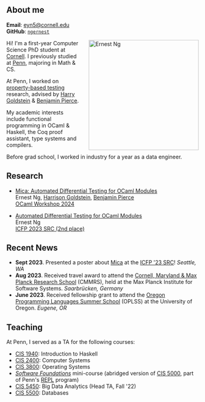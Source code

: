 ## About me
**Email**: [eyn5@cornell.edu](mailto:eyn5@cornell.edu)  
**GitHub**: [`ngernest`](https://github.com/ngernest)

<img src="/images/new_headshot.jpg" alt="Ernest Ng" align="right" style="width:30vw; height:auto; max-width:100%; max-height: 100%; margin-left: 20px"/> 

Hi! I'm a first-year Computer Science PhD student at [Cornell](https://www.cs.cornell.edu). I previously studied at [Penn](https://www.cis.upenn.edu/), majoring in Math & CS. 

At Penn, I worked on [property-based testing](https://www.seas.upenn.edu/~cis5520/current/lectures/soln/05-quickcheck/QuickCheck.html) research, advised by [Harry Goldstein](https://harrisongoldste.in) & [Benjamin Pierce](https://www.cis.upenn.edu/~bcpierce/).

My academic interests include functional programming in OCaml & Haskell, the Coq proof assistant, type systems and compilers. 

Before grad school, I worked in industry for a year as a data engineer. 

## Research 
- [Mica: Automated Differential Testing for OCaml Modules](./pdfs/ocaml24_mica.pdf)      
Ernest Ng, [Harrison Goldstein](https://harrisongoldste.in), [Benjamin Pierce](https://www.cis.upenn.edu/~bcpierce/)        
[OCaml Workshop 2024](https://icfp24.sigplan.org/home/ocaml-2024#About)

- [Automated Differential Testing for OCaml Modules](/pdfs/mica_icfp23src_poster.pdf)      
Ernest Ng       
[ICFP 2023 SRC (2nd place)](https://icfp23.sigplan.org/track/icfp-2023-student-research-competition)


## Recent News
- **Sept 2023**. Presented a poster about [Mica](https://github.com/ngernest/mica) at the [ICFP '23 SRC](https://icfp23.sigplan.org/track/icfp-2023-student-research-competition)! *Seattle, WA*
- **Aug 2023**. Received travel award to attend the [Cornell, Maryland & Max Planck Research School](https://cmmrs.mpi-sws.org) (CMMRS), held at the Max Planck Institute for Software Systems. *Saarbrücken, Germany*
- **June 2023**. Received fellowship grant to attend the [Oregon Programming Languages Summer School](https://www.cs.uoregon.edu/research/summerschool/summer23/) (OPLSS) at the University of Oregon. *Eugene, OR*

## Teaching
At Penn, I served as a TA for the following courses:
- [CIS 1940](https://www.seas.upenn.edu/~cis1940/spring23/): Introduction to Haskell 
- [CIS 2400](https://www.seas.upenn.edu/~cis2400/current/): Computer Systems
- [CIS 3800](https://www.seas.upenn.edu/~cis3800/23fa/): Operating Systems
- [*Software Foundations*](https://softwarefoundations.cis.upenn.edu) mini-course (abridged version of [CIS 5000](https://www.seas.upenn.edu/~cis5000/current/index.html), part of Penn's [REPL](https://penn-repl.github.io) program)
- [CIS 5450](https://sites.google.com/seas.upenn.edu/cis545-22f): Big Data Analytics (Head TA, Fall '22)
- [CIS 5500](https://online.seas.upenn.edu/courses/cis-550-database-information-systems/): Databases
